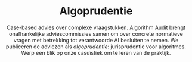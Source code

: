 ---
layout: sublandingpage
title: Algoprudentie
titleline2: Case-based normatief advies over de verantwoorde inzet van AI
subtitle: >
  Case-based advies over complexe vraagstukken. Algorithm Audit brengt onafhankelijke adviescommissies samen om over concrete normatieve vragen met betrekking tot verantwoorde AI besluiten te nemen. We publiceren de adviezen als _algoprudentie_: jurisprudentie voor algoritmes. Werp een blik op onze casuïstiek om te leren van de praktijk.
icon: fa-light fa-layer-group
color: "#ffcbbd"
font_color: '#005AA7'
subpage_links:
  - title: Casuïstiek
    titleline2: >-
      Overzicht van recent normatief advies en technische audits van concrete cases over verantwoorde AI
    icon: fa-light fa-database
    color: "#FFF"
    url: /nl/algoprudence/case-repository/
  - title: Dien een case in
    titleline2: >-
      Dien een case in ter beoordeling door een diverse groep belanghebbenden
    icon: fa-light fa-arrow-right
    color: "#FFF"
    url: /nl/algoprudence/submit-a-case/
  - title: Werkwijze
    titleline2: >-
      Leer meer over onze algoprudentie-werkwijze en hoe we diverse groepen belanghebbenden samenbrengen
    icon: fa-light fa-question
    color: "#FFF"
    url: /nl/algoprudence/how-we-work/
  - title: White paper
    titleline2: >-
      Lees onze visie op verantwoorde AI door de lens van bestaande juridische kaders en hoe effectieve democratische controle over AI eruit zou kunnen zien
    icon: fa-light fa-file
    color: "#FFF"
    url: /nl/knowledge-platform/knowledge-base/white_paper_algoprudence/
---